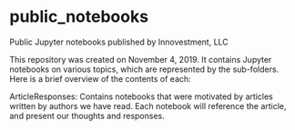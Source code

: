 # public_notebooks
Public Jupyter notebooks published by Innovestment, LLC

This repository was created on November 4, 2019. It contains Jupyter notebooks on various topics, which are represented by the sub-folders. Here is a brief overview of the contents of each:

ArticleResponses: Contains notebooks that were motivated by articles written by authors we have read. Each notebook will reference the article, and present our thoughts and responses.
